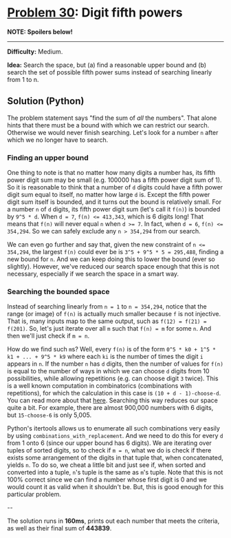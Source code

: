 # [Problem 30](http://projecteuler.net/problem=30): Digit fifth powers

**NOTE: Spoilers below!**

---

**Difficulty:** Medium.

**Idea:**
Search the space, but (a) find a reasonable upper bound and (b) search the set of possible fifth power sums instead of
searching linearly from 1 to n.

## Solution (Python)

The problem statement says "find the sum of *all* the numbers". That alone hints that there must be a bound
with which we can restrict our search. Otherwise we would never finish searching. Let's look for a number `n`
after which we no longer have to search.

### Finding an upper bound

One thing to note is that no matter how many digits a number has, its fifth power digit sum may be small (e.g. 100000
has a fifth power digit sum of 1). So it is reasonable to think that a number of `d` digits could have a fifth power
digit sum equal to itself, no matter how large `d` is. Except the fifth power digit sum itself is bounded, and it turns
out the bound is relatively small. For a number `n` of `d` digits, its fifth power digit sum (let's call it `f(n)`) is
bounded by `9^5 * d`. When `d = 7`, `f(n) <= 413,343`, which is 6 digits long! That means that `f(n)` will never equal
`n` when `d >= 7`. In fact, when `d = 6`, `f(n) <= 354,294`. So we can safely exclude any `n > 354,294` from our search.

We can even go further and say that, given the new constraint of `n <= 354,294`, the largest `f(n)` could ever be is
`3^5 + 9^5 * 5 = 295,488`, finding a new bound for `n`. And we can keep doing this to lower the bound (ever so slightly).
However, we've reduced our search space enough that this is not necessary, especially if we search the space in a smart
way.

### Searching the bounded space

Instead of searching linearly from `n = 1` to `n = 354,294`, notice that the range (or image) of `f(n)` is actually much
smaller because `f` is not injective. That is, many inputs map to the same output, such as `f(12) = f(21) = f(201)`. So,
let's just iterate over all `m` such that `f(n) = m` for some `n`. And then we'll just check if `m = n`.

How do we find such `m`s? Well, every `f(n)` is of the form `0^5 * k0 + 1^5 * k1 + ... + 9^5 * k9` where each `ki` is the
number of times the digit `i` appears in `n`. If the number `n` has `d` digits, then the number of values for `f(n)` is equal
to the number of ways in which we can choose `d` digits from 10 possibilities, while allowing repetitions (e.g. can choose
digit `3` twice). This is a well known computation in combinatorics (combinations with repetitions), for which the calculation
in this case is `(10 + d - 1)-choose-d`. You can read more about that [here](http://www.mathsisfun.com/combinatorics/combinations-permutations.html). Searching this way reduces our space
quite a bit. For example, there are almost 900,000 numbers with 6 digits, but `15-choose-6` is only 5,005.

Python's itertools allows us to enumerate all such combinations very easily by using `combinations_with_replacement`. And we need
to do this for every `d` from 1 onto 6 (since our upper bound has 6 digits). We are iterating over tuples of sorted digits, so
to check if `m = n`, what we do is check if there exists some arrangement of the digits in that tuple that, when concatenated,
yields `n`. To do so, we cheat a little bit and just see if, when sorted and converted into a tuple, `n`'s tuple is the same as
`m`'s tuple. Note that this is not 100% correct since we can find a number whose first digit is 0 and we would count it as valid
when it shouldn't be. But, this is good enough for this particular problem.

--

The solution runs in **160ms**, prints out each number that meets the criteria, as well as their final sum of **443839**.

